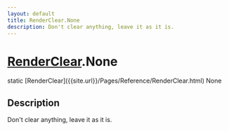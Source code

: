 ```yaml
---
layout: default
title: RenderClear.None
description: Don't clear anything, leave it as it is.
---
```

# [RenderClear]({{site.url}}/Pages/Reference/RenderClear.html).None

<div class='signature' markdown='1'>
static [RenderClear]({{site.url}}/Pages/Reference/RenderClear.html) None
</div>

## Description
Don't clear anything, leave it as it is.

